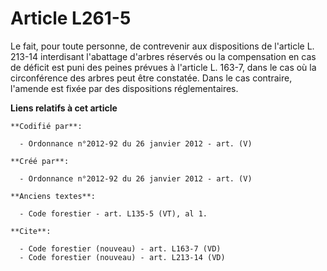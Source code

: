 # Article L261-5

Le fait, pour toute personne, de contrevenir aux dispositions de l'article L. 213-14 interdisant l'abattage d'arbres réservés
ou la compensation en cas de déficit est puni des peines prévues à l'article L. 163-7, dans le cas où la circonférence des
arbres peut être constatée. Dans le cas contraire, l'amende est fixée par des dispositions réglementaires.

**Liens relatifs à cet article**

	**Codifié par**:

	  - Ordonnance n°2012-92 du 26 janvier 2012 - art. (V)

	**Créé par**:

	  - Ordonnance n°2012-92 du 26 janvier 2012 - art. (V)

	**Anciens textes**:

	  - Code forestier - art. L135-5 (VT), al 1.

	**Cite**:

	  - Code forestier (nouveau) - art. L163-7 (VD)
	  - Code forestier (nouveau) - art. L213-14 (VD)
